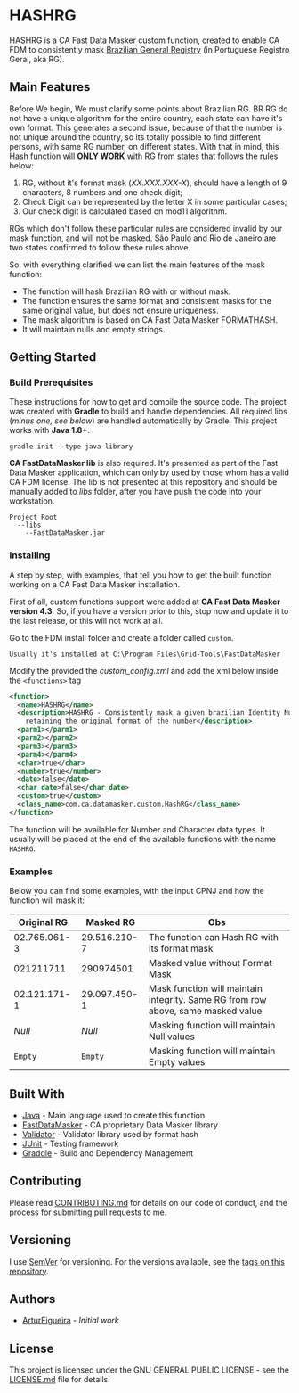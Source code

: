# HASHRG
HASHRG is a CA Fast Data Masker custom function, created to enable CA FDM to consistently mask [Brazilian General Registry](https://en.wikipedia.org/wiki/Brazilian_identity_card) (in Portuguese Registro Geral, aka RG).


## Main Features
Before We begin, We must clarify some points about Brazilian RG. BR RG do not have a unique algorithm for the entire country, each state can have it's own format. This generates a second issue, because of that the number is not unique around the country, so its totally possible to find different persons, with same RG number, on different states. With that in mind, this Hash function will **ONLY WORK** with RG from states that follows the rules below:

1. RG, without it's format mask (*XX.XXX.XXX-X*), should have a length of 9 characters, 8 numbers and one check digit;
2. Check Digit can be represented by the letter X in some particular cases;
4. Our check digit is calculated based on mod11 algorithm.

RGs which don't follow these particular rules are considered invalid by our mask function, and will not be masked. São Paulo and Rio de Janeiro are two states confirmed to follow these rules above.

So, with everything clarified we can list the main features of the mask function:
* The function will hash Brazilian RG with or without mask.
* The function ensures the same format and consistent masks for the same original value, but does not ensure uniqueness.
* The mask algorithm is based on CA Fast Data Masker FORMATHASH.
* It will maintain nulls and empty strings.

## Getting Started

### Build Prerequisites

These instructions for how to get and compile the source code. The project was created with **Gradle** to build and handle dependencies. All required libs (*minus one, see below*) are handled automatically by Gradle. This project works with **Java 1.8+**.

```
gradle init --type java-library
```

**CA FastDataMasker lib** is also required. It's presented as part of the Fast Data Masker application, which can only by used by those whom has a valid CA FDM license. The lib is not presented at this repository and should be manually added to *libs* folder, after you have push the code into your workstation.

```
Project Root
  --libs
    --FastDataMasker.jar
```

### Installing

A step by step, with examples, that tell you how to get the built function working on a CA Fast Data Masker installation.

First of all, custom functions support were added at **CA Fast Data Masker version 4.3**. So, if you have a version prior to this, stop now and update it to the last release, or this will not work at all.

Go to the FDM install folder and create a folder called `custom`.
```
Usually it's installed at C:\Program Files\Grid-Tools\FastDataMasker
```

Modify the provided the *custom_config.xml* and add the xml below inside the `<functions>` tag

```xml
<function>
  <name>HASHRG</name>
  <description>HASHRG - Consistently mask a given brazilian Identity Number (aka RG),
    retaining the original format of the number</description>
  <parm1></parm1>
  <parm2></parm2>
  <parm3></parm3>
  <parm4></parm4>
  <char>true</char>
  <number>true</number>
  <date>false</date>
  <char_date>false</char_date>
  <custom>true</custom>
  <class_name>com.ca.datamasker.custom.HashRG</class_name>
</function>
```

The function will be available for Number and Character data types. It usually will be placed at the end of the available functions with the name `HASHRG`.


### Examples

Below you can find some examples, with the input CPNJ and how the function will mask it:

| Original RG    | Masked RG    | Obs                                                    |
| -------------- |--------------| -------------------------------------------------------|
| 02.765.061-3   | 29.516.210-7 | The function can Hash RG with its format mask              |
| 021211711      | 290974501    | Masked value without Format Mask                                                  |
| 02.121.171-1   | 29.097.450-1 | Mask function will maintain integrity. Same RG from row above, same masked value  |
| *Null*         | *Null*       | Masking function will maintain Null values             |
| `Empty`        | `Empty`      | Masking function will maintain Empty values            |


## Built With

* [Java](https://www.oracle.com/technetwork/java/index.html) - Main language used to create this function.
* [FastDataMasker](https://docops.ca.com/ca-test-data-manager) - CA proprietary Data Masker library
* [Validator](https://commons.apache.org/proper/commons-validator/) - Validator library used by format hash
* [JUnit](https://junit.org/junit4/) - Testing framework
* [Graddle](https://gradle.org/) - Build and Dependency Management

## Contributing

Please read [CONTRIBUTING.md]([CONTRIBUTING.md]) for details on our code of conduct, and the process for submitting pull requests to me.

## Versioning

I use [SemVer](http://semver.org/) for versioning. For the versions available, see the [tags on this repository](https://github.com/arturfigueira/HASHRG/tags).

## Authors

*  [ArturFigueira](https://github.com/arturfigueira) - *Initial work*

## License

This project is licensed under the GNU GENERAL PUBLIC LICENSE - see the [LICENSE.md](LICENSE.md) file for details.

